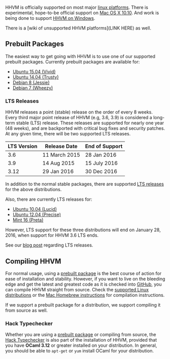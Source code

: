 HHVM is officially supported on most major [linux platforms](./linux.md). There is experimental, hope-to-be official support on [Mac OS X 10.10](./mac.md). And work is being done to support [HHVM on Windows](./windows.md). 

There is a [wiki of unsupported HHVM platforms](LINK HERE) as well.

## Prebuilt Packages

The easiest way to get going with HHVM is to use one of our supported prebuilt packages. Currently prebuilt packages are available for:

* [Ubuntu 15.04 (Vivid)](./linux.md#ubuntu-15.04-vivid)
* [Ubuntu 14.04 (Trusty)](./linux.md#ubuntu-14.04-trusty)
* [Debian 8 (Jessie)](./linux.md#debian-8-jessie)
* [Debian 7 (Wheezy)](./linux.md#debian-7-wheezy)

### LTS Releases

HHVM releases a point (stable) release on the order of every 8 weeks. Every third major point release of HHVM (e.g, 3.6, 3.9) is considered a long-term stable (LTS) release. These releases are supported for nearly one year (48 weeks), and are backported with critical bug fixes and security patches. At any given time, there will be two supported LTS releases.

LTS Version | Release Date | End of Support
------------|--------------|---------------
3.6 | 11 March 2015 | 28 Jan 2016
3.9 | 14 Aug 2015 | 15 July 2016
3.12 | 29 Jan 2016 | 30 Dec 2016 

In addition to the normal stable packages, there are supported [LTS releases](/hhvm/installation/linux#obtaining-lts-releases) for the above distributions.

Also, there are currently LTS releases for:

* [Ubuntu 10.04 (Lucid)](./linux.md#ubuntu-10.04-lucid)
* [Ubuntu 12.04 (Precise)](./linux.md#ubuntu-12.04-precise)
* [Mint 16 (Preta)](./linux.md#mint-16-preta)

However, LTS support for these three distributions will end on January 28, 2016, when support for HHVM 3.6 LTS ends.

See our [blog post](http://hhvm.com/blog/6083/hhvm-long-term-support) regarding LTS releases.

## Compiling HHVM

For normal usage, using a [prebuilt package](#prebuilt-packages) is the best course of action for ease of installation and stability. However, if you want to live on the bleeding edge and get the latest and greatest code as it is checked into [GitHub](https://github.com/facebook/hhvm/), you can compile HHVM straight from source. Check the [supported Linux distributions](./linux.md) or the [Mac Homebrew instructions](./mac.md#homebrew-install-by-hand) for compilation instructions.

If we support a prebuilt package for a distribution, we support compiling it from source as well.

### Hack Typechecker

Whether you are using a [prebuilt package](#prebuilt-packages) or compiling from source, the [Hack Typechecker](../../guides/hack/typechecker/introduction.md) is also part of the installation of HHVM, provided that you have **OCaml 3.12** or greater installed on your distribution. In general, you should be able to `apt-get` or `yum` install OCaml for your distribution.
